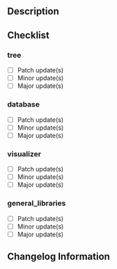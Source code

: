 <!---
Provide a general summary of your changes in the Title above
-->

<!--- Do not delete the comments of this template please. The workflow will need your PR description to stick to this structure -->

## Description
<!--- Describe your changes in detail here. This will help for the review of the PR -->

## Checklist
<!--- Check the boxes below to indicate what modules have been updated with relative modification importance-->
### tree
- [ ] Patch update(s)
- [ ] Minor update(s)
- [ ] Major update(s)

### database
- [ ] Patch update(s)
- [ ] Minor update(s)
- [ ] Major update(s)

### visualizer
- [ ] Patch update(s)
- [ ] Minor update(s)
- [ ] Major update(s)

### general_libraries
- [ ] Patch update(s)
- [ ] Minor update(s)
- [ ] Major update(s)

<!-- You are allow to check one box per module, but multiple modules can be concerned-->

## Changelog Information
<!--- 
Prepare the changelog entry and potential release description :
Describe briefly what is the update about.
Summarize the changes of each module.
Please, stick to the following example structure, the modules must be referenced with the same syntax as the Checklist section does:
"Brief and clear general description"
- tree: patch update short description
- database: minor update short description
- general_libraries: patch description
-->

